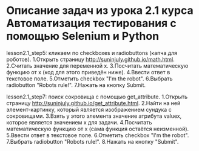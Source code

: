 # Описание задач из урока 2.1 курса Автоматизация тестирования с помощью Selenium и Python

lesson2.1_step5: кликаем по checkboxes и radiobuttons (капча для роботов).
1.Открыть страницу http://suninjuly.github.io/math.html.
2.Считать значение для переменной x.
3.Посчитать математическую функцию от x (код для этого приведён ниже).
4.Ввести ответ в текстовое поле.
5.Отметить checkbox "I'm the robot".
6.Выбрать radiobutton "Robots rule!".
7.Нажать на кнопку Submit.

lesson2.1_step7: поиск сокровища с помощью get_attribute.
1.Открыть страницу http://suninjuly.github.io/get_attribute.html.
2.Найти на ней элемент-картинку, который является изображением сундука с сокровищами.
3.Взять у этого элемента значение атрибута valuex, которое является значением x для задачи.
4.Посчитать математическую функцию от x (сама функция остаётся неизменной).
5.Ввести ответ в текстовое поле.
6.Отметить checkbox "I'm the robot".
7.Выбрать radiobutton "Robots rule!".
8.Нажать на кнопку "Submit".
